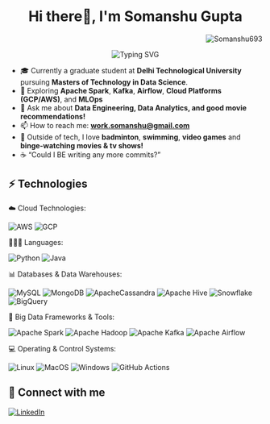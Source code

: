 <!--
**Somanshu693/Somanshu693** is a ✨ _special_ ✨ repository because its `README.md` (this file) appears on your GitHub profile.
Here are some ideas to get you started:
-->

<h1 align="center">Hi there👋, I'm Somanshu Gupta</h1> 
<p align="right"> <img src="https://komarev.com/ghpvc/?username=Somanshu693&label=Profile%20views&color=0e75b6&style=flat" alt="Somanshu693" /> </p>
<p align="center">
  <img src="https://readme-typing-svg.herokuapp.com?font=Fira+Code&weight=500&size=22&pause=1000&color=4BC7F7&center=true&vCenter=true&width=600&lines=Data+Engineer+%7C+Analytics+Nerd;Passionate+about+solving+real-world+problems" alt="Typing SVG" />
</p>

- 🎓 Currently a graduate student at **Delhi Technological University** pursuing **Masters of Technology in Data Science**.
- 🌱 Exploring **Apache Spark**, **Kafka**, **Airflow**, **Cloud Platforms (GCP/AWS)**, and **MLOps**
- 💬 Ask me about **Data Engineering, Data Analytics, and good movie recommendations!**
- 📫 How to reach me: **[work.somanshu@gmail.com](mailto:work.somanshu@gmail.com)**
- 🏸 Outside of tech, I love **badminton**, **swimming**, **video games** and **binge-watching movies & tv shows!**
- ☕ “Could I BE writing any more commits?”


## ⚡ Technologies

☁️ Cloud Technologies:

![AWS](https://img.shields.io/badge/AWS-%23FF9900.svg?style=for-the-badge&logo=amazon-aws&logoColor=white) ![GCP](https://img.shields.io/badge/GCP-%234285F4.svg?style=for-the-badge&logo=google-cloud&logoColor=white)

🧑🏽‍💻 Languages:

![Python](https://img.shields.io/badge/python-%2314354C.svg?style=for-the-badge&logo=python&logoColor=yellow) ![Java](https://img.shields.io/badge/java-%23ED8B00.svg?style=for-the-badge&logo=openjdk&logoColor=white) 

📊 Databases & Data Warehouses:

![MySQL](https://img.shields.io/badge/mysql-%2300f.svg?style=for-the-badge&logo=mysql&logoColor=white) ![MongoDB](https://img.shields.io/badge/MongoDB-%234ea94b.svg?style=for-the-badge&logo=mongodb&logoColor=white) ![ApacheCassandra](https://img.shields.io/badge/cassandra-%231287B1.svg?style=for-the-badge&logo=apache-cassandra&logoColor=white) ![Apache Hive](https://img.shields.io/badge/Apache%20Hive-FDEE21?style=for-the-badge&logo=apachehive&logoColor=black) ![Snowflake](https://img.shields.io/badge/snowflake-%2329B5E8.svg?style=for-the-badge&logo=snowflake&logoColor=white) ![BigQuery](https://img.shields.io/badge/BigQuery-4285F4?style=for-the-badge&logo=googlecloud&logoColor=white)

🧮 Big Data Frameworks & Tools:

![Apache Spark](https://img.shields.io/badge/Apache%20Spark-FDEE21?style=for-the-badge&logo=apachespark&logoColor=black) ![Apache Hadoop](https://img.shields.io/badge/Apache%20Hadoop-66CCFF?style=for-the-badge&logo=apachehadoop&logoColor=black) ![Apache Kafka](https://img.shields.io/badge/Apache%20Kafka-000?style=for-the-badge&logo=apachekafka) ![Apache Airflow](https://img.shields.io/badge/Apache%20Airflow-017CEE?style=for-the-badge&logo=Apache%20Airflow&logoColor=white)

💻 Operating & Control Systems:

![Linux](https://img.shields.io/badge/Linux-%23FCC624.svg?style=for-the-badge&logo=linux&logoColor=black) ![MacOS](https://img.shields.io/badge/MacOS-%23999999.svg?style=for-the-badge&logo=apple&logoColor=white) ![Windows](https://img.shields.io/badge/Windows-0078D6?style=for-the-badge&logo=windows&logoColor=white) ![GitHub Actions](https://img.shields.io/badge/github%20actions-%232671E5.svg?style=for-the-badge&logo=githubactions&logoColor=white) 


## 🤝 Connect with me
<a href="https://www.linkedin.com/in/somanshugupta">![LinkedIn](https://img.shields.io/badge/LinkedIn-%230077B5.svg?style=for-the-badge&logo=linkedin&logoColor=white)</a>
